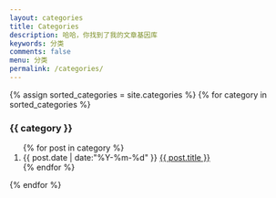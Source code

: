 ```yaml
---
layout: categories
title: Categories
description: 哈哈，你找到了我的文章基因库
keywords: 分类
comments: false
menu: 分类
permalink: /categories/
---
```


<section class="container posts-content">
{% assign sorted_categories = site.categories %}
    {% for category in sorted_categories %}
        <h3>{{ category }}</h3>
        <ol class="posts-list" id="{{ category[0] }}">
            {% for post in category %}
                <li class="posts-list-item">
                <span class="posts-list-meta">{{ post.date | date:"%Y-%m-%d" }}</span>
                <a class="posts-list-name" href="{{ site.url }}{{ post.url }}">{{ post.title }}</a>
                </li>
            {% endfor %}
        </ol>
{% endfor %}
</section>
<!-- /section.content -->
